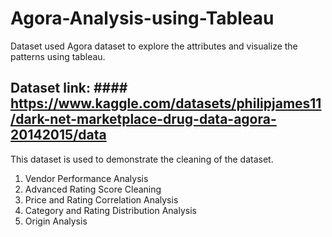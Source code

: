# Agora-Analysis-using-Tableau
Dataset used Agora dataset to explore the attributes and visualize the patterns using tableau.
## Dataset link: #### https://www.kaggle.com/datasets/philipjames11/dark-net-marketplace-drug-data-agora-20142015/data
This dataset is used to demonstrate the cleaning of the dataset. 

1. Vendor Performance Analysis
2. Advanced Rating Score Cleaning
3. Price and Rating Correlation Analysis
4. Category and Rating Distribution Analysis
5. Origin Analysis
